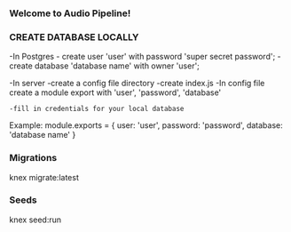 ### Welcome to Audio Pipeline!

### CREATE DATABASE LOCALLY
-In Postgres
	- create user 'user' with password 'super secret password';
	- create database 'database name' with owner 'user';

-In server
	-create a config file directory
  -create index.js
	-In config file create a module export with 'user', 'password', 'database'

	-fill in credentials for your local database
	
Example:
module.exports = {
	user: 'user',
	password: 'password',
	database: 'database name'
}

### Migrations
knex migrate:latest

### Seeds
knex seed:run